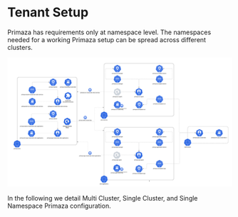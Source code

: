 # Tenant Setup

Primaza has requirements only at namespace level.
The namespaces needed for a working Primaza setup can be spread across different clusters.

![image](../../imgs/architecture-agents-detailed.png)

In the following we detail Multi Cluster, Single Cluster, and Single Namespace Primaza configuration.
